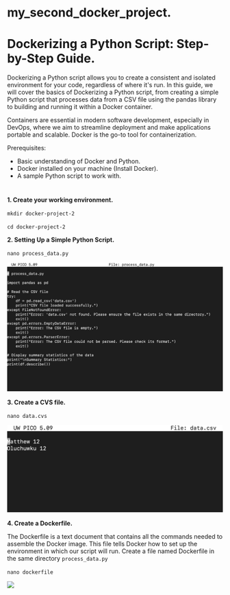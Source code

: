 # my_second_docker_project.


# Dockerizing a Python Script: Step-by-Step Guide.

Dockerizing a Python script allows you to create a consistent and isolated environment for your code, regardless of where it's run. In this guide, we will cover the basics of Dockerizing a Python script, from creating a simple Python script that processes data from a CSV file using the pandas library to building and running it within a Docker container.

Containers are essential in modern software development, especially in DevOps, where we aim to streamline deployment and make applications portable and scalable. Docker is the go-to tool for containerization. 

Prerequisites:
- Basic understanding of Docker and Python.
- Docker installed on your machine (Install Docker).
- A sample Python script to work with.

#

**1. Create your working environment.**

`mkdir docker-project-2`

`cd docker-project-2`

**2. Setting Up a Simple Python Script.**

`nano process_data.py`

![](processdata.png)

**3. Create a CVS file.**

`nano data.cvs`

![](datafile.png)

**4. Create a Dockerfile.**

The Dockerfile is a text document that contains all the commands needed to assemble the Docker image. 
This file tells Docker how to set up the environment in which our script will run.
Create a file named Dockerfile in the same directory `process_data.py`


`nano dockerfile`

![](dockerfile2)

